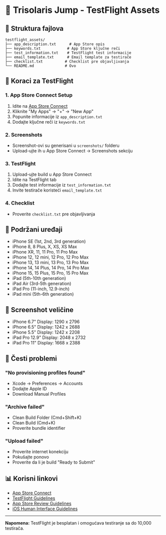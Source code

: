 # 🚀 Trisolaris Jump - TestFlight Assets

## 📁 Struktura fajlova

```
testflight_assets/
├── app_description.txt      # App Store opis
├── keywords.txt            # App Store ključne reči
├── test_information.txt    # TestFlight test informacije
├── email_template.txt      # Email template za testirače
├── checklist.txt          # Checklist pre objavljivanja
└── README.md              # Ovo
```

## 🎯 Koraci za TestFlight

### 1. App Store Connect Setup
1. Idite na [App Store Connect](https://appstoreconnect.apple.com)
2. Kliknite "My Apps" → "+" → "New App"
3. Popunite informacije iz `app_description.txt`
4. Dodajte ključne reči iz `keywords.txt`

### 2. Screenshots
- Screenshot-ovi su generisani u `screenshots/` folderu
- Upload-ujte ih u App Store Connect → Screenshots sekciju

### 3. TestFlight
1. Upload-ujte build u App Store Connect
2. Idite na TestFlight tab
3. Dodajte test informacije iz `test_information.txt`
4. Invite testirače koristeći `email_template.txt`

### 4. Checklist
- Proverite `checklist.txt` pre objavljivanja

## 📱 Podržani uređaji

- iPhone SE (1st, 2nd, 3rd generation)
- iPhone 8, 8 Plus, X, XS, XS Max
- iPhone XR, 11, 11 Pro, 11 Pro Max
- iPhone 12, 12 mini, 12 Pro, 12 Pro Max
- iPhone 13, 13 mini, 13 Pro, 13 Pro Max
- iPhone 14, 14 Plus, 14 Pro, 14 Pro Max
- iPhone 15, 15 Plus, 15 Pro, 15 Pro Max
- iPad (5th-10th generation)
- iPad Air (3rd-5th generation)
- iPad Pro (11-inch, 12.9-inch)
- iPad mini (5th-6th generation)

## 🎨 Screenshot veličine

- iPhone 6.7" Display: 1290 x 2796
- iPhone 6.5" Display: 1242 x 2688
- iPhone 5.5" Display: 1242 x 2208
- iPad Pro 12.9" Display: 2048 x 2732
- iPad Pro 11" Display: 1668 x 2388

## 🚨 Česti problemi

### "No provisioning profiles found"
- Xcode → Preferences → Accounts
- Dodajte Apple ID
- Download Manual Profiles

### "Archive failed"
- Clean Build Folder (Cmd+Shift+K)
- Clean Build (Cmd+K)
- Proverite bundle identifier

### "Upload failed"
- Proverite internet konekciju
- Pokušajte ponovo
- Proverite da li je build "Ready to Submit"

## 📊 Korisni linkovi

- [App Store Connect](https://appstoreconnect.apple.com)
- [TestFlight Guidelines](https://developer.apple.com/testflight/)
- [App Store Review Guidelines](https://developer.apple.com/app-store/review/guidelines/)
- [iOS Human Interface Guidelines](https://developer.apple.com/design/human-interface-guidelines/)

---

**Napomena:** TestFlight je besplatan i omogućava testiranje sa do 10,000 testirača.

